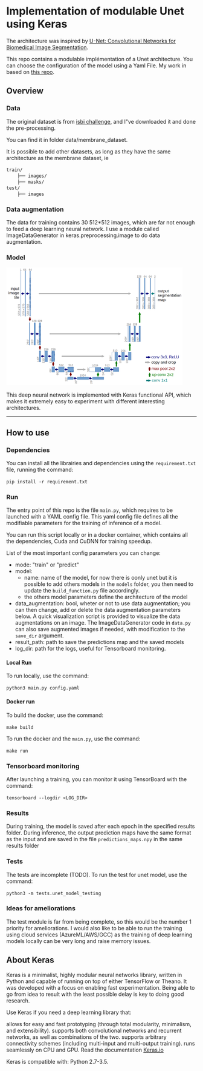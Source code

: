 # Implementation of modulable Unet using Keras

The architecture was inspired by [U-Net: Convolutional Networks for Biomedical Image Segmentation](http://lmb.informatik.uni-freiburg.de/people/ronneber/u-net/).

This repo contains a modulable implémentation of a Unet architecture. You can choose the configuration of the model using a Yaml File. My work in based on [this repo](https://github.com/zhixuhao/unet).

## Overview

### Data

The original dataset is from [isbi challenge](http://brainiac2.mit.edu/isbi_challenge/), and I"ve downloaded it and done the pre-processing.

You can find it in folder data/membrane_dataset.

It is possible to add other datasets, as long as they have the same architecture as the membrane dataset, ie 
```
train/
    ├── images/
    ├── masks/
test/
    ├── images
```

### Data augmentation

The data for training contains 30 512*512 images, which are far not enough to feed a deep learning neural network. I use a module called ImageDataGenerator in keras.preprocessing.image to do data augmentation.


### Model

![img/u-net-architecture.png](img/u-net-architecture.png)

This deep neural network is implemented with Keras functional API, which makes it extremely easy to experiment with different interesting architectures.


---

## How to use

### Dependencies

You can install all the librairies and dependencies using the `requirement.txt` file, running the command: 

`pip install -r requirement.txt`

### Run 

The entry point of this repo is the file `main.py`, which requires to be launched with a YAML config file. This yaml config file defines all the modifiable parameters for the training of inference of a model. 

You can run this script locally or in a docker container, which contains all the dependencies, Cuda and CuDNN for training speedup.

List of the most important config parameters you can change:
- mode: "train" or "predict"
- model: 
    - name: name of the model, for now there is oonly unet but it is possible to add others models in the `models` folder, you then need to update the `build_function.py` file accordingly.
    - the others model parameters define the architecture of the model
- data_augmentation: bool, wheter or not to use data augmentation; you can then change, add or delete the data augmentation parameters below. A quick visualization script is provided to visualize the data augmentations on an image. The ImageDataGenerator code in `data.py` can also save augmented images if needed, with modification to the `save_dir` argument.
- result_path: path to save the predictions map and the saved models
- log_dir: path for the logs, useful for Tensorboard monitoring.


#### Local Run

To run locally, use the command:

`python3 main.py config.yaml`

#### Docker run

To build the docker, use the command:

`make build`

To run the docker and the `main.py`, use the command:

`make run`

### Tensorboard monitoring

After launching a training, you can monitor it using TensorBoard with the command:

`tensorboard --logdir <LOG_DIR>`

### Results

During training, the model is saved after each epoch in the specified results folder. During inference, the output prediction maps have the same format as the input and are saved in the file  `predictions_maps.npy` in the same results folder

### Tests

The tests are incomplete (TODO). To run the test for unet model, use the command:

`python3 -m tests.unet_model_testing`

### Ideas for ameliorations

The test module is far from being complete, so this would be the number 1 priority for ameliorations. I would also like to be able to run the training using cloud services (AzureML/AWS/GCC) as the training of deep learning models locally can be very long and raise memory issues. 

## About Keras

Keras is a minimalist, highly modular neural networks library, written in Python and capable of running on top of either TensorFlow or Theano. It was developed with a focus on enabling fast experimentation. Being able to go from idea to result with the least possible delay is key to doing good research.

Use Keras if you need a deep learning library that:

allows for easy and fast prototyping (through total modularity, minimalism, and extensibility).
supports both convolutional networks and recurrent networks, as well as combinations of the two.
supports arbitrary connectivity schemes (including multi-input and multi-output training).
runs seamlessly on CPU and GPU.
Read the documentation [Keras.io](http://keras.io/)

Keras is compatible with: Python 2.7-3.5.

